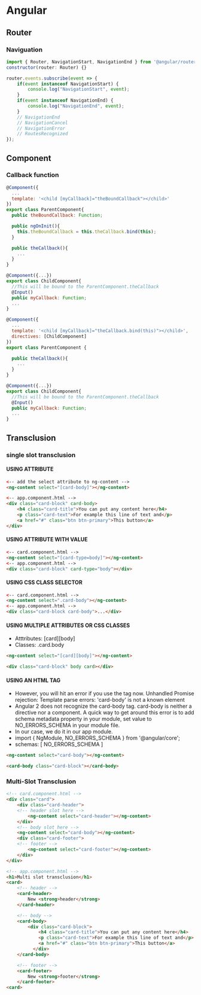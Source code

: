 # Angular

## Router

### Naviguation

```javascript
import { Router, NavigationStart, NavigationEnd } from '@angular/router';
constructor(router: Router) {}

router.events.subscribe(event => {
    if(event instanceof NavigationStart) {
        console.log("NavigationStart", event);
    }
    if(event instanceof NavigationEnd) {
        console.log("NavigationEnd", event);
    } 
    // NavigationEnd
    // NavigationCancel
    // NavigationError
    // RoutesRecognized
});
```


## Component

### Callback function

```javascript
@Component({
  ...
  template: '<child [myCallback]="theBoundCallback"></child>'
})
export class ParentComponent{
  public theBoundCallback: Function;

  public ngOnInit(){
    this.theBoundCallback = this.theCallback.bind(this);
  }

  public theCallback(){
    ...
  }
}

@Component({...})
export class ChildComponent{
  //This will be bound to the ParentComponent.theCallback
  @Input()
  public myCallback: Function; 
  ...
}
```

```javascript
@Component({
  ...
  template: '<child [myCallback]="theCallback.bind(this)"></child>',
  directives: [ChildComponent]
})
export class ParentComponent {

  public theCallback(){
    ...
  }
}

@Component({...})
export class ChildComponent{
  //This will be bound to the ParentComponent.theCallback
  @Input()
  public myCallback: Function; 
  ...
}
```

## Transclusion

### single slot transclusion

<ng-content></ng-content>

#### USING ATTRIBUTE

```html
<-- add the select attribute to ng-content -->
<ng-content select="[card-body]"></ng-content>

<-- app.component.html -->
<div class="card-block" card-body>
    <h4 class="card-title">You can put any content here</h4>
    <p class="card-text">For example this line of text and</p>
    <a href="#" class="btn btn-primary">This button</a>
</div>
```

#### USING ATTRIBUTE WITH VALUE

```html
<-- card.component.html -->
<ng-content select="[card-type=body]"></ng-content>
<-- app.component.html -->
<div class="card-block" card-type="body"></div>
```

#### USING CSS CLASS SELECTOR 

```html
<-- card.component.html -->
<ng-content select=".card-body"></ng-content>
<-- app.component.html -->
<div class="card-block card-body">...</div>
```

#### USING MULTIPLE ATTRIBUTES OR CSS CLASSES
 * Atttributes: [card][body]
 * Classes: .card.body

```html
<ng-content select="[card][body]"></ng-content>

<div class="card-block" body card></div>
```

#### USING AN HTML TAG
 * However, you will hit an error if you use the <card-body> tag now. Unhandled Promise rejection: Template parse errors: 'card-body' is not a known element
 * Angular 2 does not recognize the card-body tag. card-body is neither a directive nor a component. A quick way to get around this error is to add schema metadata property in your module, set value to NO_ERRORS_SCHEMA in your module file.
 * In our case, we do it in our app module.
 * import { NgModule, NO_ERRORS_SCHEMA }      from '@angular/core';
 * schemas:      [ NO_ERRORS_SCHEMA ] 

```html
<ng-content select="card-body"></ng-content>

<card-body class="card-block"></card-body>
```

### Multi-Slot Transclusion

```html
<!-- card.component.html -->
<div class="card">
    <div class="card-header">
    <!-- header slot here -->
        <ng-content select="card-header"></ng-content>
    </div>
    <!-- body slot here -->
    <ng-content select="card-body"></ng-content>
    <div class="card-footer">
    <!-- footer -->
        <ng-content select="card-footer"></ng-content>
    </div>
</div>

<!-- app.component.html -->
<h1>Multi slot transclusion</h1>
<card>
    <!-- header -->
    <card-header>
        New <strong>header</strong>
    </card-header>

    <!-- body -->
    <card-body>
        <div class="card-block">
            <h4 class="card-title">You can put any content here</h4>
            <p class="card-text">For example this line of text and</p>
            <a href="#" class="btn btn-primary">This button</a>
          </div>
    </card-body>

    <!-- footer -->
    <card-footer>
        New <strong>footer</strong>
    </card-footer>
<card>
```
